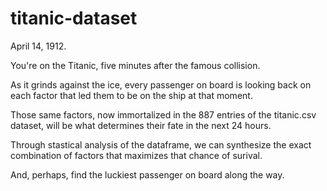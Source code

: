 # titanic-dataset

April 14, 1912.

You're on the Titanic, five minutes after the famous collision.

As it grinds against the ice, every passenger on board is looking back on each factor that led them to be on the ship at that moment.

Those same factors, now immortalized in the 887 entries of the titanic.csv dataset, will be what determines their fate in the next 24 hours.

Through stastical analysis of the dataframe, we can synthesize the exact combination of factors that maximizes that chance of surival.

And, perhaps, find the luckiest passenger on board along the way.
